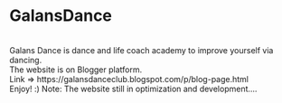 # GalansDance
<br>
Galans Dance is dance and life coach academy to improve yourself via dancing.<br>
The website is on Blogger platform.<br>
Link => https://galansdanceclub.blogspot.com/p/blog-page.html <br>
Enjoy! :)
Note: The website still in optimization and development....

